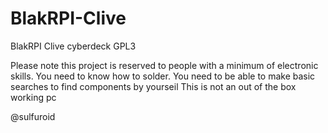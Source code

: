 # BlakRPI-Clive
BlakRPI Clive cyberdeck
GPL3

Please note this project is reserved to people with a minimum of electronic skills.
You need to know how to solder. 
You need to be able to make basic searches to find components by yourseil
This is not an out of the box working pc

@sulfuroid
